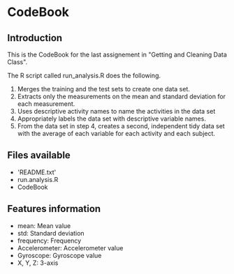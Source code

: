 CodeBook
================



Introduction
------------

This is the CodeBook for the last assignement in "Getting and Cleaning Data Class".

The R script called run_analysis.R does the following.

1. Merges the training and the test sets to create one data set. 
2. Extracts only the measurements on the mean and standard deviation for each measurement. 
3. Uses descriptive activity names to name the activities in the data set 
4. Appropriately labels the data set with descriptive variable names. 
5. From the data set in step 4, creates a second, independent tidy data set with the average of each variable for each activity and each subject.

## Files available
- 'README.txt'
- run.analysis.R
- CodeBook

## Features information
- mean:            Mean value
- std:             Standard deviation
- frequency:       Frequency
- Accelerometer:   Accelerometer value
- Gyroscope:       Gyroscope value
- X, Y, Z:         3-axis

